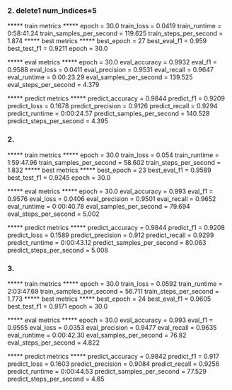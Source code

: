 ### 2. delete1 num_indices=5
***** train metrics *****
  epoch                    =       30.0
  train_loss               =     0.0419
  train_runtime            = 0:58:41.24
  train_samples_per_second =    119.625
  train_steps_per_second   =      1.874
***** best metrics *****
  best_epoch   =     27
  best_eval_f1 =  0.959
  best_test_f1 = 0.9211
  epoch        =   30.0

***** eval metrics *****
  epoch                   =       30.0
  eval_accuracy           =     0.9932
  eval_f1                 =     0.9588
  eval_loss               =     0.0411
  eval_precision          =     0.9531
  eval_recall             =     0.9647
  eval_runtime            = 0:00:23.29
  eval_samples_per_second =    139.525
  eval_steps_per_second   =      4.379

***** predict metrics *****
  predict_accuracy           =     0.9844
  predict_f1                 =     0.9209
  predict_loss               =     0.1678
  predict_precision          =     0.9126
  predict_recall             =     0.9294
  predict_runtime            = 0:00:24.57
  predict_samples_per_second =    140.528
  predict_steps_per_second   =      4.395

 ### 2. 

 ***** train metrics *****
  epoch                    =       30.0
  train_loss               =      0.054
  train_runtime            = 1:59:47.96
  train_samples_per_second =     58.602
  train_steps_per_second   =      1.832
***** best metrics *****
  best_epoch   =     23
  best_eval_f1 = 0.9589
  best_test_f1 = 0.9245
  epoch        =   30.0

***** eval metrics *****
  epoch                   =       30.0
  eval_accuracy           =      0.993
  eval_f1                 =     0.9576
  eval_loss               =     0.0406
  eval_precision          =     0.9501
  eval_recall             =     0.9652
  eval_runtime            = 0:00:40.78
  eval_samples_per_second =     79.694
  eval_steps_per_second   =      5.002

 ***** predict metrics *****
  predict_accuracy           =     0.9844
  predict_f1                 =     0.9208
  predict_loss               =     0.1589
  predict_precision          =      0.912
  predict_recall             =     0.9299
  predict_runtime            = 0:00:43.12
  predict_samples_per_second =     80.063
  predict_steps_per_second   =      5.008

  ### 3.
  
  ***** train metrics *****
  epoch                    =       30.0
  train_loss               =     0.0592
  train_runtime            = 2:03:47.69
  train_samples_per_second =     56.711
  train_steps_per_second   =      1.773
***** best metrics *****
  best_epoch   =     24
  best_eval_f1 = 0.9605
  best_test_f1 = 0.9171
  epoch        =   30.0

***** eval metrics *****
  epoch                   =       30.0
  eval_accuracy           =      0.993
  eval_f1                 =     0.9555
  eval_loss               =     0.0353
  eval_precision          =     0.9477
  eval_recall             =     0.9635
  eval_runtime            = 0:00:42.30
  eval_samples_per_second =      76.82
  eval_steps_per_second   =      4.822

  ***** predict metrics *****
  predict_accuracy           =     0.9842
  predict_f1                 =      0.917
  predict_loss               =     0.1603
  predict_precision          =     0.9084
  predict_recall             =     0.9256
  predict_runtime            = 0:00:44.53
  predict_samples_per_second =     77.529
  predict_steps_per_second   =       4.85